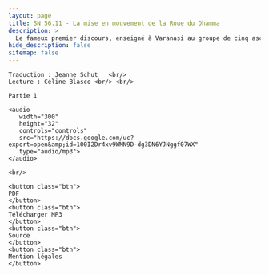 ```yaml
---
layout: page
title: SN 56.11 - La mise en mouvement de la Roue du Dhamma
description: >
  Le fameux premier discours, enseigné à Varanasi au groupe de cinq ascètes. Il commence par rejeter les extrêmes de l'ascèse et de l'indulgence et recommande la voie médiane du chemin octuple. Ensuite, il définit les quatre nobles vérités et les analyse sous douze aspects. Cela se termine avec le Vénérable Kondañña devenant la première personne en dehors du Bouddha à réaliser le Dhamma.
hide_description: false
sitemap: false
---
```


<div class="center">

    Traduction : Jeanne Schut   <br/>
    Lecture : Céline Blasco <br/> <br/>

    Partie 1

    <audio
       width="300"
       height="32"
       controls="controls"
       src="https://docs.google.com/uc?export=open&amp;id=100I2Dr4xv9WMN9D-dg3DN6YJNggf07WX"
       type="audio/mp3">
    </audio>

    <br/>

    <button class="btn">
    PDF
    </button>
    <button class="btn">
    Télécharger MP3
    </button>
    <button class="btn">
    Source
    </button>
    <button class="btn">
    Mention légales
    </button>

</div>


